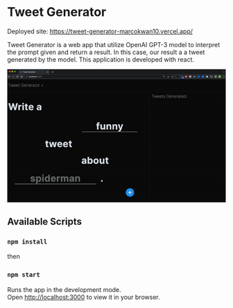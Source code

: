 # Tweet Generator

Deployed site: https://tweet-generator-marcokwan10.vercel.app/

Tweet Generator is a web app that utilize OpenAI GPT-3 model to interpret the prompt given and return a result. In this case, our result a a tweet generated by the model. This application is developed with react.

![Alt Text](public/showcase.gif)

## Available Scripts

### `npm install`

then

### `npm start`

Runs the app in the development mode.\
Open [http://localhost:3000](http://localhost:3000) to view it in your browser.
